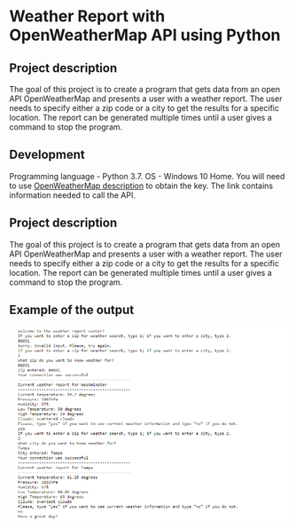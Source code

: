 # Weather Report with OpenWeatherMap API using Python

## Project description

The goal of this project is to create a program that gets data from an open API OpenWeatherMap and presents a user with a weather report.
The user needs to specify either a zip code or a city to get the results for a specific location.
The report can be generated multiple times until a user gives a command to stop the program.

## Development

Programming language - Python 3.7. OS - Windows 10 Home. You will need to use [OpenWeatherMap description](https://openweathermap.org/current) to obtain the key. The link contains information needed to call the API.

## Project description

The goal of this project is to create a program that gets data from an open API OpenWeatherMap and presents a user with a weather report.
The user needs to specify either a zip code or a city to get the results for a specific location.
The report can be generated multiple times until a user gives a command to stop the program.

## Example of the output

![Weather report](https://github.com/natacasey/Weather_Report_with_OpenWeatherMap/blob/master/_assets/weather_report.PNG)




